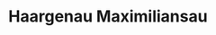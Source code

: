 ---
title: "Haargenau Maximiliansau"
url: /woerth-am-rhein/haargenau-maximiliansau/
shop: Friseur
---
